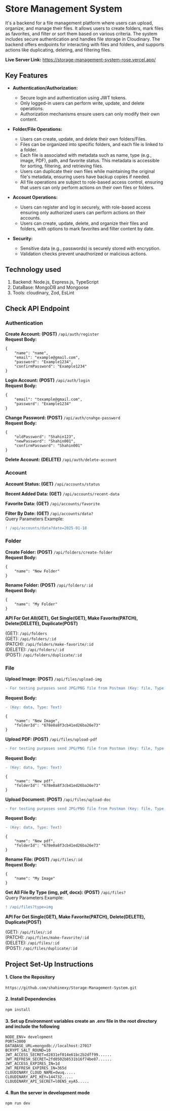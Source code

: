 # Store Management System

It's a backend for a file management platform where users can upload, organize, and manage their files. It allows users to create folders, mark files as favorites, and filter or sort them based on various criteria. The system includes secure authentication and handles file storage in Cloudinary. The backend offers endpoints for interacting with files and folders, and supports actions like duplicating, deleting, and filtering files.

**Live Server Link:** https://storage-management-system-rose.vercel.app/

## Key Features

- **Authentication/Authorization:**

  - Secure login and authentication using JWT tokens.
  - Only logged-in users can perform write, update, and delete operations.
  - Authorization mechanisms ensure users can only modify their own content.

- **Folder/File Operations:**

  - Users can create, update, and delete their own folders/Files.
  - Files can be organized into specific folders, and each file is linked to a folder.
  - Each file is associated with metadata such as name, type (e.g., image, PDF), path, and favorite status. This metadata is accessible for sorting, filtering, and retrieving files.
  - Users can duplicate their own files while maintaining the original file's metadata, ensuring users have backup copies if needed.
  - All file operations are subject to role-based access control, ensuring that users can only perform actions on their own files or folders.

- **Account Operations:**

  - Users can register and log in securely, with role-based access ensuring only authorized users can perform actions on their accounts.
  - Users can create, update, delete, and organize their files and folders, with options to mark favorites and filter content by date.

- **Security:**
  - Sensitive data (e.g., passwords) is securely stored with encryption.
  - Validation checks prevent unauthorized or malicious actions.

## Technology used

1.  Backend: Node.js, Express.js, TypeScript
2.  DataBase: MongoDB and Mongoose
3.  Tools: cloudinary, Zod, EsLint

## Check API Endpoint

### Authentication

**Create Account: (POST)**
`/api/auth/register` <br>
**Request Body:**

```
{
    "name": "name",
    "email": "example@gmail.com",
    "password": "Example1234",
    "confirmPassword": "Example1234"
}
```

**Login Account: (POST)**
`/api/auth/login` <br>
**Request Body:**

```
{
    "email": "texample@gmail.com",
    "password": "Example1234"
}
```

**Change Password: (POST)**
`/api/auth/cnahge-password` <br>
**Request Body:**

```
{
    "oldPassword": "Shahin123",
    "newPassword": "Shahin001",
    "confirmPassword": "Shahin001"
}
```

**Delete Account: (DELETE)**
`/api/auth/delete-account` <br>

### Account

**Account Status: (GET)**
`/api/accounts/status` <br>

**Recent Added Data: (GET)**
`/api/accounts/recent-data` <br>

**Favorite Data: (GET)**
`/api/accounts/favorite` <br>

**Filter By Date: (GET)**
`/api/accounts/data?` <br>
Query Parameters Example: <br>
```diff
! /api/accounts/data?date=2025-01-18 
```

### Folder

**Create Folder: (POST)**
`/api/folders/create-folder` <br>
**Request Body:**

```
{
    "name": "New Folder"
}
```

**Rename Folder: (POST)**
`/api/folders/:id` <br>
**Request Body:**

```
{
    "name": "My Folder"
}
```

**API For Get All(GET), Get Single(GET), Make Favorite(PATCH), Delete(DELETE), Duplicate(POST)** <br>

(GET): `/api/folders` <br>
(GET): `/api/folders/:id` <br>
(PATCH): `/api/folders/make-favorite/:id` <br>
(DELETE): `/api/folders/:id` <br>
(POST): `/api/folders/duplicate/:id` <br>

### File

**Upload Image: (POST)**
`/api/files/upload-img` <br>
```diff
- For testing purposes send JPG/PNG file from Postman (Key: file, Type: File)
```

**Request Body:** 
```diff
- (Key: data, Type: Text)
```

```
{
    "name": "New Image",
    "folderId": "678e0a8f3cb41ed26ba26e73"
}
```

**Upload PDF: (POST)**
`/api/files/upload-pdf` <br>

```diff
- For testing purposes send JPG/PNG file from Postman (Key: file, Type: File)
```

**Request Body:** 
```diff
- (Key: data, Type: Text)
```

```
{
    "name": "New pdf",
    "folderId": "678e0a8f3cb41ed26ba26e73"
}
```

**Upload Document: (POST)**
`/api/files/upload-doc` <br>

```diff
- For testing purposes send JPG/PNG file from Postman (Key: file, Type: File)
```

**Request Body:** 
```diff
- (Key: data, Type: Text)
```
```
{
    "name": "New pdf",
    "folderId": "678e0a8f3cb41ed26ba26e73"
}
```

**Rename File: (POST)**
`/api/files/:id` <br>
**Request Body:**

```
{
    "name": "My Image"
}
```

**Get All File By Type (img, pdf, docx): (POST)**
`/api/files?` <br>
Query Parameters Example: <br>
```diff
! /api/files?type=img
```

**API For Get Single(GET), Make Favorite(PATCH), Delete(DELETE), Duplicate(POST)** <br>

(GET): `/api/files/:id` <br>
(PATCH): `/api/files/make-favorite/:id` <br>
(DELETE): `/api/files/:id` <br>
(POST): `/api/files/duplicate/:id` <br>

## Project Set-Up Instructions

#### 1. Clone the Repository

```
https://github.com/shahinexy/Storage-Management-System.git
```

#### 2. Install Dependencies

```
npm install
```

#### 3. Set up Environment variables create an .env file in the root directory and include the following

```
NODE_ENV= development
PORT=3000
DATABASE_URL=mongodb://localhost:27017
BCRYPT_SALT_ROUND=10
JWT_ACCESS_SECRET=d2831ef014e61bc2b2dff99......
JWT_REFRESH_SECRET=2fd0502b8531b16f74be87......
JWT_ACCESS_EXPIRES_IN=1d
JWT_REFRESH_EXPIRES_IN=365d
CLOUDINARY_CLOUD_NAME=dwuq.....
CLOUDINARY_API_KEY=144732.....
CLOUDINARY_API_SECRET=l0EN5_eyA5.....
```

#### 4. Run the server in development mode

```
npm run dev
```
